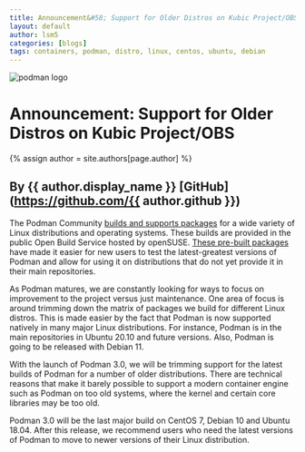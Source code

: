 ```yaml
---
title: Announcement&#58; Support for Older Distros on Kubic Project/OBS
layout: default
author: lsm5
categories: [blogs]
tags: containers, podman, distro, linux, centos, ubuntu, debian
---
```

![podman logo](https://podman.io/images/podman.svg)

# Announcement&#58; Support for Older Distros on Kubic Project/OBS
{% assign author = site.authors[page.author] %}
## By {{ author.display_name }} [GitHub](https://github.com/{{ author.github }})

The Podman Community [builds and supports packages](https://podman.io/getting-started/installation)
for a wide variety of Linux distributions and operating systems. These builds are
provided in the public Open Build Service hosted by openSUSE.
[These pre-built packages](https://download.opensuse.org/repositories/devel:/kubic:/libcontainers:/stable/)
have made it easier for new users to test the latest-greatest
versions of Podman and allow for using it on distributions that do not yet provide
it in their main repositories.

<!--readmore-->
As Podman matures, we are constantly looking for ways to focus on improvement to
the project versus just maintenance. One area of focus is around trimming down the
matrix of packages we build for different Linux distros. This is made easier by the
fact that Podman is now supported natively in many major Linux distributions.
For instance, Podman is in the main repositories in Ubuntu 20.10 and future versions.
Also, Podman is going to be released with Debian 11.

With the launch of Podman 3.0, we will be trimming support for the latest builds of
Podman for a number of older distributions. There are technical reasons that make it
barely possible to support a modern container engine such as Podman on too old
systems, where the kernel and certain core libraries may be too old.

Podman 3.0 will be the last major build on CentOS 7, Debian 10 and Ubuntu 18.04.
After this release, we recommend users who need the latest versions of Podman to move
to newer versions of their Linux distribution.
